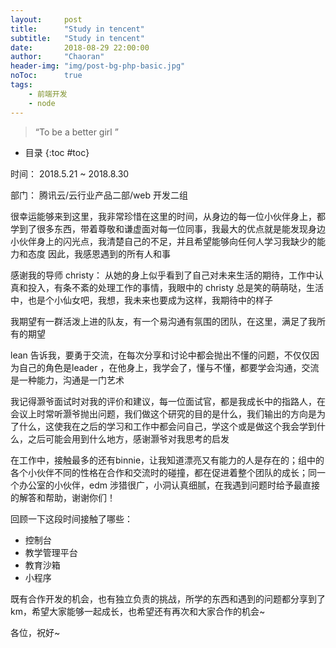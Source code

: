 ```yaml
---
layout:     post
title:      "Study in tencent"
subtitle:   "Study in tencent"
date:       2018-08-29 22:00:00
author:     "Chaoran"
header-img: "img/post-bg-php-basic.jpg"
noToc:      true
tags:
    - 前端开发
    - node
---
```


> “To be a better girl ”

* 目录
{:toc #toc}

时间： 2018.5.21 ~ 2018.8.30

部门： 腾讯云/云行业产品二部/web 开发二组


很幸运能够来到这里，我非常珍惜在这里的时间，从身边的每一位小伙伴身上，都学到了很多东西，带着尊敬和谦虚面对每一位同事，我最大的优点就是能发现身边小伙伴身上的闪光点，我清楚自己的不足，并且希望能够向任何人学习我缺少的能力和态度
因此，我感恩遇到的所有人和事


感谢我的导师 christy：
从她的身上似乎看到了自己对未来生活的期待，工作中认真和投入，有条不紊的处理工作的事情，我眼中的 christy 总是笑的萌萌哒，生活中，也是个小仙女吧，我想，我未来也要成为这样，我期待中的样子

我期望有一群活泼上进的队友，有一个易沟通有氛围的团队，在这里，满足了我所有的期望

lean 告诉我，要勇于交流，在每次分享和讨论中都会抛出不懂的问题，不仅仅因为自己的角色是leader ，在他身上，我学会了，懂与不懂，都要学会沟通，交流是一种能力，沟通是一门艺术

我记得灏爷面试时对我的评价和建议，每一位面试官，都是我成长中的指路人，在会议上时常听灏爷抛出问题，我们做这个研究的目的是什么，我们输出的方向是为了什么，这使我在之后的学习和工作中都会问自己，学这个或是做这个我会学到什么，之后可能会用到什么地方，感谢灏爷对我思考的启发

在工作中，接触最多的还有binnie，让我知道漂亮又有能力的人是存在的；组中的各个小伙伴不同的性格在合作和交流时的碰撞，都在促进着整个团队的成长；同一个办公室的小伙伴，edm 涉猎很广，小洞认真细腻，在我遇到问题时给予最直接的解答和帮助，谢谢你们！

回顾一下这段时间接触了哪些：
* 控制台
* 教学管理平台
* 教育沙箱
* 小程序

既有合作开发的机会，也有独立负责的挑战，所学的东西和遇到的问题都分享到了km，希望大家能够一起成长，也希望还有再次和大家合作的机会~

各位，祝好~